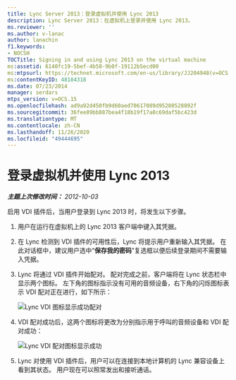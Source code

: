 ```yaml
---
title: Lync Server 2013：登录虚拟机并使用 Lync 2013
description: Lync Server 2013：在虚拟机上登录并使用 Lync 2013。
ms.reviewer: ''
ms.author: v-lanac
author: lanachin
f1.keywords:
- NOCSH
TOCTitle: Signing in and using Lync 2013 on the virtual machine
ms:assetid: 6140fc19-5bef-4b58-9b0f-19112b5ecd00
ms:mtpsurl: https://technet.microsoft.com/en-us/library/JJ204948(v=OCS.15)
ms:contentKeyID: 48184318
ms.date: 07/23/2014
manager: serdars
mtps_version: v=OCS.15
ms.openlocfilehash: ad9a92d450fb9d60aed70617089d95280528892f
ms.sourcegitcommit: 36fee89bb887bea4f18b19f17a8c69daf5bc423d
ms.translationtype: MT
ms.contentlocale: zh-CN
ms.lasthandoff: 11/26/2020
ms.locfileid: "49444695"
---
```

# <a name="signing-in-and-using-lync-2013-on-the-virtual-machine"></a>登录虚拟机并使用 Lync 2013

<div data-xmlns="http://www.w3.org/1999/xhtml">

<div class="topic" data-xmlns="http://www.w3.org/1999/xhtml" data-msxsl="urn:schemas-microsoft-com:xslt" data-cs="https://msdn.microsoft.com/">

<div data-asp="https://msdn2.microsoft.com/asp">



</div>

<div id="mainSection">

<div id="mainBody">

<span> </span>

_**主题上次修改时间：** 2012-10-03_

启用 VDI 插件后，当用户登录到 Lync 2013 时，将发生以下步骤。

1.  用户在运行在虚拟机上的 Lync 2013 客户端中键入其凭据。

2.  在 Lync 检测到 VDI 插件的可用性后，Lync 将提示用户重新输入其凭据。 在此对话框中，建议用户选中“**保存我的密码**”复选框以便后续登录期间不需要输入凭据。

3.  Lync 将通过 VDI 插件开始配对。 配对完成之前，客户端将在 Lync 状态栏中显示两个图标。 左下角的图标指示没有可用的音频设备，右下角的闪烁图标表示 VDI 配对正在进行，如下所示：
    
    ![Lync VDI 图标显示成功配对](images/JJ204948.303d618c-4bc8-41c4-8553-2475de0d395e(OCS.15).png "Lync VDI 图标显示成功配对")  

4.  VDI 配对成功后，这两个图标将更改为分别指示用于呼叫的音频设备和 VDI 配对成功：
    
    ![Lync VDI 配对图标显示成功](images/JJ204948.57be3387-a3e5-4949-831e-f5ff9fcc5598(OCS.15).png "Lync VDI 配对图标显示成功")  

5.  Lync 对使用 VDI 插件后，用户可以在连接到本地计算机的 Lync 兼容设备上看到其状态。 用户现在可以照常发出和接听通话。

</div>

<span> </span>

</div>

</div>

</div>

